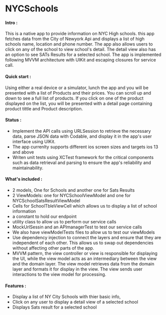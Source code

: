 # NYCSchools

#### Intro :
This is a native app to provide information on NYC High schools. this app fetches data from the City of Newyork Api and displays a list of high schools name, location and phone number. The app also allows users to click on any of the school to view school's detail. The detail view also has an option to see SATs Results for a selected school. The app is implemented following MVVM architecture with UIKit and escaping closures for service call.

#### Quick start :
Using either a real device or a simulator, lunch the app and you will be presented with a list of Products and their prices. You can scroll up and down to see a full list of products. If you click on one of the product displayed on the list, you will be presented with a detail page containing product tittle and Product description.

#### Status :
- Implement the API calls using URLSession to retrieve the necessary data, parse JSON data with Codable, and display it in the app's user interface using UIKit.
- The app currenlty supports different ios screen sizes and targets ios 13 and above
- Writen unit tests using XCTest framework for the critical components such as data retrieval and parsing to ensure the app's reliability and maintainability.

#### What's included :
- 2 models, One for Schools and another one for Sats Results
- 2 ViewModels: one for NYCSchoolViewModel and one for NYCSchoolSatsResultViewModel
- Cells for SchoolTbleViewCell which allows us to display a list of school information
- a constant to hold our endpoint
- utility class to allow us to perform our service calls
- MockUrlSessin and an APImanagerTest to test our service calls
- We also have viewModelTests files to allow us to test our viewModels   
- Use dependency injection to connect the layers and ensure that they are independent of each other. This allows us to swap out dependencies without affecting other parts of the app.
- MVVM pattern, the view controller or view is responsible for displaying the UI, while the view model acts as an intermediary between the view and the domain layer. The view model retrieves data from the domain layer and formats it for display in the view. The view sends user interactions to the view model for processing.

#### Features :
- Display a list of NY City Schools with thier basic info,
- Click on any user to display a detail view of a selected school
- Displays Sats result for a selected school
